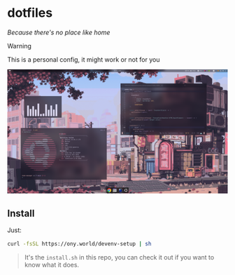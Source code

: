 # dotfiles

_Because there's no place like home_

> [!WARNING]  
> This is a personal config, it might work or not for you 


![Screenshot](/assets/images/screenshot.png)

## Install

Just:

```sh
curl -fsSL https://ony.world/devenv-setup | sh
```

> It's the `install.sh` in this repo, you can check it out if you want to know what it does.
